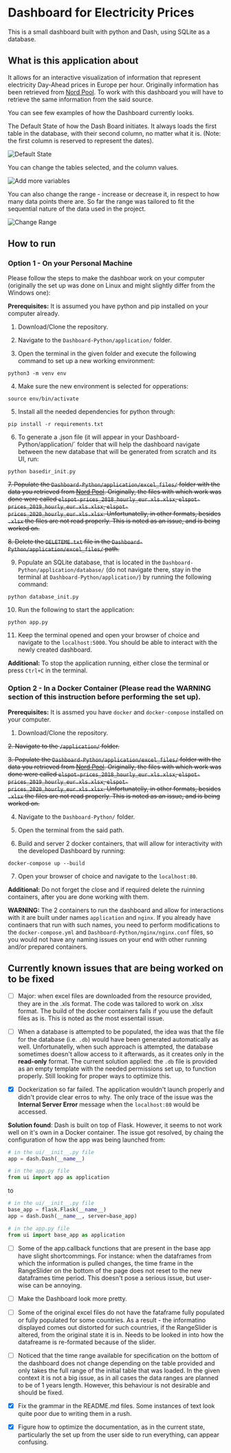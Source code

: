 # Dashboard for Electricity Prices

This is a small dashboard built with python and Dash, using SQLite as a database.

## What is this application about

It allows for an interactive visualization of information that represent electricity Day-Ahead prices in Europe per hour. Originally information has been retrieved from [Nord Pool](https://www.nordpoolgroup.com/historical-market-data/). To work with this dashboard you will have to retrieve the same information from the said source.

You can see few examples of how the Dashboard currently looks.

The Default State of how the Dash Board initiates. It always loads the first table in the database, with their second column, no matter what it is. (Note: the first column is reserved to represent the dates).

![](https://github.com/Si-ja/Dashboard-Python/blob/main/application/visuals/DefaultState.png "Default State")

You can change the tables selected, and the column values.

![](https://github.com/Si-ja/Dashboard-Python/blob/main/application/visuals/AddingCountries.png "Add more variables")

You can also change the range - increase or decrease it, in respect to how many data points there are. So far the range was tailored to fit the sequential nature of the data used in the project.

![](https://github.com/Si-ja/Dashboard-Python/blob/main/application/visuals/ChangingRange.png "Change Range")

## How to run

### Option 1 - On your Personal Machine

Please follow the steps to make the dashboar work on your computer (originally the set up was done on Linux and might slightly differ from the Windows one):

__Prerequisites:__ It is assumed you have python and pip installed on your computer already. 

1. Download/Clone the repository.

2. Navigate to the `Dashboard-Python/application/` folder.

3. Open the terminal in the given folder and execute the following command to set up a new working environment:
```shell
python3 -m venv env
```

4. Make sure the new environment is selected for opperations:
```shell
source env/bin/activate
```

5. Install all the needed dependencies for python through:
```
pip install -r requirements.txt
```

6. To generate a .json file (it will appear in your Dashboard-Python/application/` folder that will help the dashboard navigate between the new database that will be generated from scratch and its UI, run:
```shell
python basedir_init.py
```

~~7. Populate the `Dashboard-Python/application/excel_files/` folder with the data you retrieved from [Nord Pool](https://www.nordpoolgroup.com/historical-market-data/). Originally, the files with which work was done were called `elspot-prices_2018_hourly_eur.xls.xlsx`, `elspot-prices_2019_hourly_eur.xls.xlsx`, `elspot-prices_2020_hourly_eur.xls.xlsx`. Unfortunatelly, in other formats, besides `.xlsx` the files are not read properly. This is noted as an issue, and is being worked on.~~

~~8. Delete the `DELETEME.txt` file in the `Dashboard-Python/application/excel_files/` path.~~

9. Populate an SQLite database, that is located in the `Dashboard-Python/application/database/` (do not navigate there, stay in the terminal at `Dashboard-Python/application/`) by running the following command:
```shell
python database_init.py
```

10. Run the following to start the application:
```shell
python app.py
```

11. Keep the terminal opened and open your browser of choice and navigate to the `localhost:5000`. You should be able to interact with the newly created dashboard.

__Additional:__ To stop the application running, either close the terminal or press `Ctrl+C` in the terminal.

### Option 2 - In a Docker Container (Please read the WARNING section of this instruction before performing the set up).

__Prerequisites:__ It is assmed you have `docker` and `docker-compose` installed on your computer.

1. Download/Clone the repository.

~~2. Navigate to the `/application/` folder.~~

~~3. Populate the `Dashboard-Python/application/excel_files/` folder with the data you retrieved from [Nord Pool](https://www.nordpoolgroup.com/historical-market-data/). Originally, the files with which work was done were called `elspot-prices_2018_hourly_eur.xls.xlsx`, `elspot-prices_2019_hourly_eur.xls.xlsx`, `elspot-prices_2020_hourly_eur.xls.xlsx`. Unfortunatelly, in other formats, besides `.xlsx` the files are not read properly. This is noted as an issue, and is being worked on.~~

4. Navigate to the `Dashboard-Python/` folder. 

5. Open the terminal from the said path.

6. Build and server 2 docker containers, that will allow for interactivity with the developed Dashboard by running:
```shell
docker-compose up --build
```

7. Open your browser of choice and navigate to the `localhost:80`. 

__Additional:__ Do not forget the close and if required delete the ruinning containers, after you are done working with them.

__WARNING:__ The 2 containers to run the dashboard and allow for interactions with it are built under names `application` and `nginx`. If you already have continaers that run with such names, you need to perform modifications to the `docker-compose.yml` and `Dashboard-Python/nginx/nginx.conf` files, so you would not have any naming issues on your end with other running and/or prepared containers.

## Currently known issues that are being worked on to be fixed

- [ ] Major: when excel files are downloaded from the resource provided, they are in the .xls format. The code was tailored to work on .xlsx format. The build of the docker containers fails if you use the default files as is. This is noted as the most essentail issue. 

- [ ] When a database is attempted to be populated, the idea was that the file for the database (i.e. `.db`) would have been generated automatically as well. Unfortunatelly, when such approach is attempted, the database sometimes doesn't allow access to it afterwards, as it creates only in the __read-only__ format. The current solution applied: the `.db` file is provided as an empty template with the needed permissions set up, to function properly. Still looking for proper ways to optimize this.

- [X] Dockerization so far failed. The application wouldn't launch properly and didn't provide clear erros to why. The only trace of the issue was the __Internal Server Error__ message when the `localhost:80` would be accessed.

__Solution found__: Dash is built on top of Flask. However, it seems to not work well on it's own in a Docker container. The issue got resolved, by chaing the configuration of how the app was being launched from:

```python
# in the ui/__init__.py file
app = dash.Dash(__name__)

# in the app.py file
from ui import app as application
```

to 

```python
# in the ui/__init__.py file
base_app = flask.Flask(__name__)
app = dash.Dash(__name__, server=base_app)

# in the app.py file
from ui import base_app as application
```

- [ ] Some of the app.callback functions that are present in the base app have slight shortcommings. For instance: when the dataframes from which the information is pulled changes, the time frame in the RangeSlider on the bottom of the page does not reset to the new dataframes time period. This doesn't pose a serious issue, but user-wise can be annoying.

- [ ] Make the Dashboard look more pretty.

- [ ] Some of the original excel files do not have the fataframe fully populated or fully populated for some countries. As a result - the informatino displayed comes out distorted for such countries, if the RangeSlider is altered, from the original state it is in. Needs to be looked in into how the datafreame is re-formated because of the slider.

- [ ] Noticed that the time range available for specification on the bottom of the dashboard does not change depending on the table provided and only takes the full range of the initial table that was loaded. In the given context it is not a big issue, as in all cases the data ranges are planned to be of 1 years length. However, this behaviour is not desirable and should be fixed.

- [X] Fix the grammar in the README.md files. Some instances of text look quite poor due to writing them in a rush.

- [X] Figure how to optimize the documentation, as in the current state, particularly the set up from the user side to run everything, can appear confusing.
